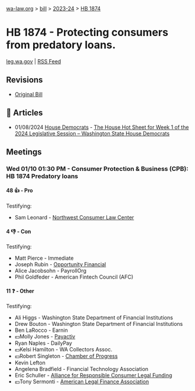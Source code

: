 [wa-law.org](/) > [bill](/bill/) > [2023-24](/bill/2023-24/) > [HB 1874](/bill/2023-24/hb/1874/)

# HB 1874 - Protecting consumers from predatory loans.
[leg.wa.gov](https://app.leg.wa.gov/billsummary?BillNumber=1874&Year=2023&Initiative=false) | [RSS Feed](./rss.xml)

## Revisions
* [Original Bill](1/)

## 📰 Articles
* 01/08/2024 [House Democrats](/org/house_democrats/) - [The House Hot Sheet for Week 1 of the 2024 Legislative Session – Washington State House Democrats](https://housedemocrats.wa.gov/blog/2024/01/08/the-house-hot-sheet-for-week-1-of-the-2024-legislative-session/#:~:text=HB%201874)

## Meetings
### Wed 01/10 01:30 PM - Consumer Protection & Business (CPB): HB 1874 Predatory loans
#### 48 👍 - Pro
Testifying:
* Sam Leonard - [Northwest Consumer Law Center](/org/northwest_consumer_law_center/)

#### 4 👎 - Con
Testifying:
* Matt Pierce - Immediate
* Joseph Rubin - [Opportunity Financial](/org/opportunity_financial/)
* Alice Jacobsohn - PayrollOrg
* Phil Goldfeder - American Fintech Council (AFC)

#### 11 ❓ - Other
Testifying:
* Ali Higgs - Washington State Department of Financial Institutions
* Drew Bouton - Washington State Department of Financial Institutions
* Ben LaRocco - Earnin
* 💵Molly Jones - [Payactiv](/org/payactiv/)
* Ryan Naples - DailyPay
* 💵Kelsi Hamilton - WA Collectors Assoc.
* 💵Robert Singleton - [Chamber of Progress](/org/chamber_of_progress/)
* Kevin Lefton
* Angelena Bradfield - Financial Technology Association
* Eric Schuller - [Alliance for Responsible Consumer Legal Funding](/org/alliance_for_responsible_consumer_legal_funding/)
* 💵Tony Sermonti - [American Legal Finance Association](/org/american_legal_finance_association/)
